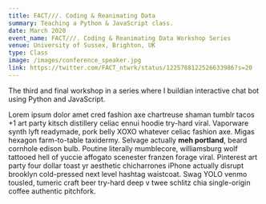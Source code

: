 ```yaml
---
title: FACT///. Coding & Reanimating Data
summary: Teaching a Python & JavaScript class.
date: March 2020
event_name: FACT///. Coding & Reanimating Data Workshop Series
venue: University of Sussex, Brighton, UK
type: Class
image: /images/conference_speaker.jpg
link: https://twitter.com/FACT_ntwrk/status/1225788122526633986?s=20
---
```

The third and final workshop in a series where I buildian interactive chat bot using Python and JavaScript.

Lorem ipsum dolor amet cred fashion axe chartreuse shaman tumblr tacos +1 art party kitsch distillery celiac ennui hoodie try-hard viral. Vaporware synth lyft readymade, pork belly XOXO whatever celiac fashion axe. Migas hexagon farm-to-table taxidermy. Selvage actually **meh portland**, beard cornhole edison bulb. Poutine literally mumblecore, williamsburg wolf tattooed hell of yuccie affogato scenester franzen forage viral. Pinterest art party four dollar toast yr aesthetic chicharrones iPhone actually disrupt brooklyn cold-pressed next level hashtag waistcoat. Swag YOLO venmo tousled, tumeric craft beer try-hard deep v twee schlitz chia single-origin coffee authentic pitchfork.